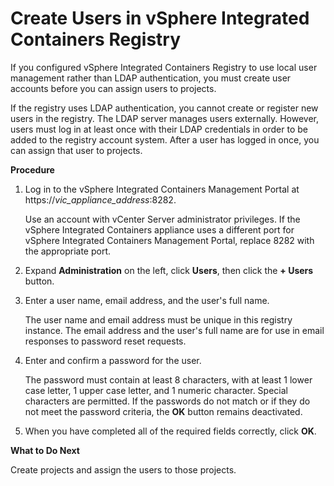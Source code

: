 # Create Users in vSphere Integrated Containers Registry #

If you configured vSphere Integrated Containers Registry to use local user management rather than LDAP authentication, you must create user accounts before you can assign users to projects. 

If the registry uses LDAP authentication, you cannot create or register new users in the registry. The LDAP server manages users externally. However, users must log in at least once with their LDAP credentials in order to be added to the registry account system. After a user has logged in once, you can assign that user to projects.

**Procedure**

1. Log in to the vSphere Integrated Containers Management Portal at https://<i>vic_appliance_address</i>:8282.

    Use an account with vCenter Server administrator privileges. If the vSphere Integrated Containers appliance uses a different port for vSphere Integrated Containers Management Portal, replace 8282 with the appropriate port.
2. Expand **Administration** on the left, click **Users**, then click the **+ Users** button.
3. Enter a user name, email address, and the user's full name.

   The user name and email address must be unique in this registry instance. The email address and the user's full name are for use in email responses to password reset requests.
5. Enter and confirm a password for the user.

   The password must contain at least 8 characters, with at least 1 lower case letter, 1 upper case letter, and 1 numeric character. Special characters are permitted. If the passwords do not match or if they do not meet the password criteria, the **OK** button remains deactivated.
6. When you have completed all of the required fields correctly, click **OK**.

   
**What to Do Next**

Create projects and assign the users to those projects. 